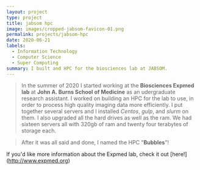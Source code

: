 ```yaml
---
layout: project
type: project
title: jabsom hpc
image: images/cropped-jabsom-favicon-01.png
permalink: projects/jabsom-hpc
date: 2020-06-21
labels:
  - Information Technology
  - Computer Science
  - Super Computing
summary: I built and HPC for the biosciences lab at JABSOM. 
---
```

>In the summer of 2020 I started working at the **Biosciences Expmed lab** at **John A. Burns School of Medicine** as an udergraduate research assistant. I worked on building an HPC for the lab to use, in order to process high quality imaging data more efficiently. I put together several servers and I installed *Centos*, *gulp*, and *slurm* on them. 
I also upgraded all the hard drives as well as the ram. We had sixteen servers all with 320gb of ram and twenty four terabytes of storage each. 

>After it was all said and done, I named the HPC "**Bubbles**"!

If you'd like more information about the Expmed lab, check it out [here!] (http://www.expmed.org)
